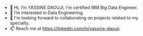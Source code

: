 - 👋 Hi, I’m YASSINE DAOUJI, I'm certified IBM Big Data Engineer.
- 🌱 I’m interested in Data Engineering.
- 👀 I'm looking forward to collaborating on projects related to my specialty.
- 📫 Reach me at https://linkedin.com/in/yassine-daouji.

<!---
iamyacin/iamyacin is a ✨ special ✨ repository because its `README.md` (this file) appears on your GitHub profile.
You can click the Preview link to take a look at your changes.
--->
